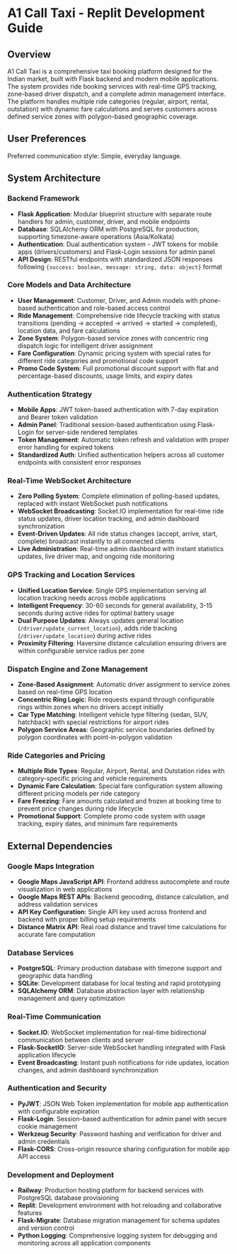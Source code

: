 # A1 Call Taxi - Replit Development Guide

## Overview

A1 Call Taxi is a comprehensive taxi booking platform designed for the Indian market, built with Flask backend and modern mobile applications. The system provides ride booking services with real-time GPS tracking, zone-based driver dispatch, and a complete admin management interface. The platform handles multiple ride categories (regular, airport, rental, outstation) with dynamic fare calculations and serves customers across defined service zones with polygon-based geographic coverage.

## User Preferences

Preferred communication style: Simple, everyday language.

## System Architecture

### Backend Framework
- **Flask Application**: Modular blueprint structure with separate route handlers for admin, customer, driver, and mobile endpoints
- **Database**: SQLAlchemy ORM with PostgreSQL for production, supporting timezone-aware operations (Asia/Kolkata)
- **Authentication**: Dual authentication system - JWT tokens for mobile apps (drivers/customers) and Flask-Login sessions for admin panel
- **API Design**: RESTful endpoints with standardized JSON responses following `{success: boolean, message: string, data: object}` format

### Core Models and Data Architecture
- **User Management**: Customer, Driver, and Admin models with phone-based authentication and role-based access control
- **Ride Management**: Comprehensive ride lifecycle tracking with status transitions (pending → accepted → arrived → started → completed), location data, and fare calculations
- **Zone System**: Polygon-based service zones with concentric ring dispatch logic for intelligent driver assignment
- **Fare Configuration**: Dynamic pricing system with special rates for different ride categories and promotional code support
- **Promo Code System**: Full promotional discount support with flat and percentage-based discounts, usage limits, and expiry dates

### Authentication Strategy
- **Mobile Apps**: JWT token-based authentication with 7-day expiration and Bearer token validation
- **Admin Panel**: Traditional session-based authentication using Flask-Login for server-side rendered templates
- **Token Management**: Automatic token refresh and validation with proper error handling for expired tokens
- **Standardized Auth**: Unified authentication helpers across all customer endpoints with consistent error responses

### Real-Time WebSocket Architecture
- **Zero Polling System**: Complete elimination of polling-based updates, replaced with instant WebSocket push notifications
- **WebSocket Broadcasting**: Socket.IO implementation for real-time ride status updates, driver location tracking, and admin dashboard synchronization
- **Event-Driven Updates**: All ride status changes (accept, arrive, start, complete) broadcast instantly to all connected clients
- **Live Administration**: Real-time admin dashboard with instant statistics updates, live driver map, and ongoing ride monitoring

### GPS Tracking and Location Services
- **Unified Location Service**: Single GPS implementation serving all location tracking needs across mobile applications
- **Intelligent Frequency**: 30-60 seconds for general availability, 3-15 seconds during active rides for optimal battery usage
- **Dual Purpose Updates**: Always updates general location (`/driver/update_current_location`), adds ride tracking (`/driver/update_location`) during active rides
- **Proximity Filtering**: Haversine distance calculation ensuring drivers are within configurable service radius per zone

### Dispatch Engine and Zone Management
- **Zone-Based Assignment**: Automatic driver assignment to service zones based on real-time GPS location
- **Concentric Ring Logic**: Ride requests expand through configurable rings within zones when no drivers accept initially
- **Car Type Matching**: Intelligent vehicle type filtering (sedan, SUV, hatchback) with special restrictions for airport rides
- **Polygon Service Areas**: Geographic service boundaries defined by polygon coordinates with point-in-polygon validation

### Ride Categories and Pricing
- **Multiple Ride Types**: Regular, Airport, Rental, and Outstation rides with category-specific pricing and vehicle requirements
- **Dynamic Fare Calculation**: Special fare configuration system allowing different pricing models per ride category
- **Fare Freezing**: Fare amounts calculated and frozen at booking time to prevent price changes during ride lifecycle
- **Promotional Support**: Complete promo code system with usage tracking, expiry dates, and minimum fare requirements

## External Dependencies

### Google Maps Integration
- **Google Maps JavaScript API**: Frontend address autocomplete and route visualization in web applications
- **Google Maps REST APIs**: Backend geocoding, distance calculation, and address validation services
- **API Key Configuration**: Single API key used across frontend and backend with proper billing setup requirements
- **Distance Matrix API**: Real road distance and travel time calculations for accurate fare computation

### Database Services
- **PostgreSQL**: Primary production database with timezone support and geographic data handling
- **SQLite**: Development database for local testing and rapid prototyping
- **SQLAlchemy ORM**: Database abstraction layer with relationship management and query optimization

### Real-Time Communication
- **Socket.IO**: WebSocket implementation for real-time bidirectional communication between clients and server
- **Flask-SocketIO**: Server-side WebSocket handling integrated with Flask application lifecycle
- **Event Broadcasting**: Instant push notifications for ride updates, location changes, and admin dashboard synchronization

### Authentication and Security
- **PyJWT**: JSON Web Token implementation for mobile app authentication with configurable expiration
- **Flask-Login**: Session-based authentication for admin panel with secure cookie management
- **Werkzeug Security**: Password hashing and verification for driver and admin credentials
- **Flask-CORS**: Cross-origin resource sharing configuration for mobile app API access

### Development and Deployment
- **Railway**: Production hosting platform for backend services with PostgreSQL database provisioning
- **Replit**: Development environment with hot reloading and collaborative features
- **Flask-Migrate**: Database migration management for schema updates and version control
- **Python Logging**: Comprehensive logging system for debugging and monitoring across all application components